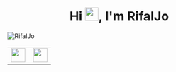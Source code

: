 <h1 align="center">Hi <img src="https://media.giphy.com/media/hvRJCLFzcasrR4ia7z/giphy.gif" width="30px">, I'm RifalJo</h1>

<p align="left"> <img src="https://komarev.com/ghpvc/?username=RifalJo&label=Profile%20views&color=0e75b6&style=flat" alt="RifalJo" /> </p>


<table>
  <tr>
    <td>
      <a href="https://www.linkedin.com/in/rifaldi706/">
        <img height="32" width="32" src="https://cdn.simpleicons.org/linkedin"/>
      </a>
    </td>
    <td style="padding-left: 10px;">
      <a href="https://www.youtube.com/@RifalJo">
        <img height="32" width="32" src="https://cdn.simpleicons.org/youtube"/>
      </a>
    </td>
  </tr>
</table>



<!--
**RifalJO/RifalJo** is a ✨ _special_ ✨ repository because its `README.md` (this file) appears on your GitHub profile.

Here are some ideas to get you started:

- 🔭 I’m currently working on ...
- 🌱 I’m currently learning ...
- 👯 I’m looking to collaborate on ...
- 🤔 I’m looking for help with ...
- 💬 Ask me about ...
- 📫 How to reach me: ...
- 😄 Pronouns: ...
- ⚡ Fun fact: ...
-->
